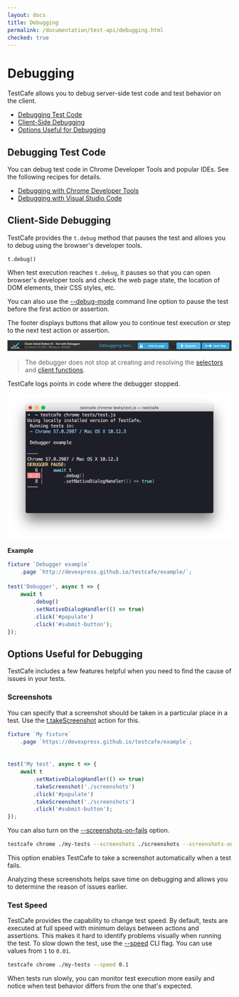 ```yaml
---
layout: docs
title: Debugging
permalink: /documentation/test-api/debugging.html
checked: true
---
```

# Debugging

TestCafe allows you to debug server-side test code and test behavior on the client.

* [Debugging Test Code](#debugging-test-code)
* [Client-Side Debugging](#client-side-debugging)
* [Options Useful for Debugging](#options-useful-for-debugging)

## Debugging Test Code

You can debug test code in Chrome Developer Tools and popular IDEs. See the following recipes for details.

* [Debugging with Chrome Developer Tools](../recipes/debugging-with-chrome-dev-tools.md)
* [Debugging with Visual Studio Code](../recipes/debugging-with-visual-studio-code.md)

## Client-Side Debugging

TestCafe provides the `t.debug` method that pauses the test and allows you to debug using the browser's developer tools.

```text
t.debug()
```

When test execution reaches `t.debug`, it pauses so that you can open browser's developer tools
and check the web page state, the location of DOM elements, their CSS styles, etc.

You can also use the [--debug-mode](../using-testcafe/command-line-interface.md#-d---debug-mode)
command line option to pause the test before the first action or assertion.

The footer displays buttons that allow you to continue test execution or step to the next test action or assertion.

![Page Footer when Debugging on a Client](../../images/debugging/client-debugging-footer.png)

> The debugger does not stop at creating and resolving the [selectors](selecting-page-elements/selectors/README.md) and [client functions](obtaining-data-from-the-client/README.md).

TestCafe logs points in code where the debugger stopped.

![Logging Debugger Breakpoints](../../images/debugging/log-debugger.png)

**Example**

```js
fixture `Debugger example`
    .page `http://devexpress.github.io/testcafe/example/`;

test('Debugger', async t => {
    await t
        .debug()
        .setNativeDialogHandler(() => true)
        .click('#populate')
        .click('#submit-button');
});
```

## Options Useful for Debugging

TestCafe includes a few features helpful when you need to find the cause of issues in your tests.

### Screenshots

You can specify that a screenshot should be taken in a particular place in a test.
Use the [t.takeScreenshot](actions/take-screenshot.md) action for this.

```js
fixture `My fixture`
    .page `https://devexpress.github.io/testcafe/example`;


test('My test', async t => {
    await t
        .setNativeDialogHandler(() => true)
        .takeScreenshot('./screenshots')
        .click('#populate')
        .takeScreenshot('./screenshots')
        .click('#submit-button');
});
```

You can also turn on the [--screenshots-on-fails](../using-testcafe/command-line-interface.md#-s---screenshots-on-fails)
option.

```sh
testcafe chrome ./my-tests --screenshots ./screenshots --screenshots-on-fails
```

This option enables TestCafe to take a screenshot automatically when a test fails.

Analyzing these screenshots helps save time on debugging and allows you to determine the reason of issues earlier.

### Test Speed

TestCafe provides the capability to change test speed. By default, tests are executed at full speed with minimum delays between actions and assertions.
This makes it hard to identify problems visually when running the test.
To slow down the test, use the [--speed](../using-testcafe/command-line-interface.md#--speed-factor)
CLI flag. You can use values from `1` to `0.01`.

```sh
testcafe chrome ./my-tests --speed 0.1
```

When tests run slowly, you can monitor test execution more easily and notice when test behavior differs from the one that's expected.